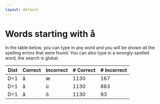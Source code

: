 ```yaml
---
layout: default
---
```


# Words starting with å

In the table below, you can type in any word and you will be shown all the spelling errors that were found. You can also type in a wrongly-spelled word, the search is global.

<table id="spelltable" class="display">
<thead>
<tr>
<th>Dist</th>
<th>Correct</th>
<th>Incorrect</th>
<th># Correct</th>
<th># Incorrect</th>
</tr>
</thead>
<tbody>

<tr><td>D=1</td><td>å</td><td>æ</td><td>1130</td><td>167</td></tr>

<tr><td>D=1</td><td>å</td><td>ü</td><td>1130</td><td>883</td></tr>

<tr><td>D=1</td><td>å</td><td>õ</td><td>1130</td><td>93</td></tr>

</tbody>
</table>

<script type="text/javascript">
$(document).ready( function () {
    $('#spelltable').DataTable({ autoFill: true });
} );
</script>
